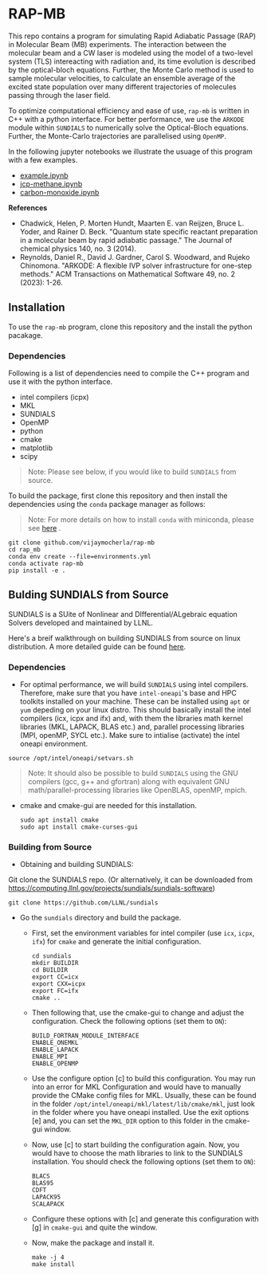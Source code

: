 # RAP-MB

This repo contains a program for simulating Rapid Adiabatic Passage (RAP) in Molecular Beam (MB) experiments. The interaction between the molecular beam and a CW laser is modeled using the model of a two-level system (TLS) intereacting with radiation and, its time evolution is described by the optical-bloch equations. Further, the Monte Carlo method is used to sample molecular velocities, to calculate an ensemble average of the excited state population over many different trajectories of molecules passing through the laser field.   

To optimize computational efficiency and ease of use, `rap-mb` is written in C++ with a python interface. For better performance, we use the `ARKODE` module within `SUNDIALS` to numerically solve the Optical-Bloch equations. Further, the Monte-Carlo trajectories are parallelised using `OpenMP`. 


In the following jupyter notebooks we illustrate the usuage of this program with a few examples.
- [example.ipynb](notebooks/example.ipynb)
- [jcp-methane.ipynb](notebooks/jcp-methane.ipynb)
- [carbon-monoxide.ipynb](notebooks/carbon-monoxide.ipynb)


**References**
- Chadwick, Helen, P. Morten Hundt, Maarten E. van Reijzen, Bruce L. Yoder, and Rainer D. Beck. "Quantum state specific reactant preparation in a molecular beam by rapid adiabatic passage." The Journal of chemical physics 140, no. 3 (2014).
- Reynolds, Daniel R., David J. Gardner, Carol S. Woodward, and Rujeko Chinomona. "ARKODE: A flexible IVP solver infrastructure for one-step methods." ACM Transactions on Mathematical Software 49, no. 2 (2023): 1-26.

## Installation
To use the `rap-mb` program, clone this repository and the install the python pacakage. 


### Dependencies
Following is a list of dependencies need to compile the C++ program and use it with the python interface.
- intel compilers (icpx)
- MKL
- SUNDIALS
- OpenMP
- python
- cmake
- matplotlib
- scipy

> Note: Please see below, if you would like to build `SUNDIALS` from source. 

To build the package, first clone this repository and then install the dependencies using the `conda` package manager as follows:

> Note: For more details on how to install `conda` with miniconda, please see [here](https://docs.anaconda.com/free/miniconda/miniconda-install/) .

```
git clone github.com/vijaymocherla/rap-mb
cd rap_mb
conda env create --file=environments.yml
conda activate rap-mb
pip install -e .
``` 

## Bulding SUNDIALS from Source

SUNDIALS is a SUite of Nonlinear and DIfferential/ALgebraic equation Solvers developed and maintained by LLNL. 

Here's a breif walkthrough on building SUNDIALS from source on linux distribution. A more detailed guide can be found [here](https://sundials.readthedocs.io/en/latest/sundials/Install_link.html#building-and-installing-with-cmake). 

### Dependencies

- For optimal performance, we will build `SUNDIALS` using intel compilers. Therefore, make sure that you have `intel-oneapi`'s base  and HPC toolkits installed on your machine. These can be installed using `apt` or `yum` depeding on your linux distro. This should basically install the intel compilers (icx, icpx and ifx) and, with them the libraries math kernel libraries (MKL, LAPACK, BLAS etc.) and, parallel processing libraries (MPI, openMP, SYCL etc.). Make sure to intialise (activate) the intel oneapi environment. 
```
source /opt/intel/oneapi/setvars.sh
```
> Note: It should also be possible to build `SUNDIALS` using the GNU compilers (gcc, g++ and gfortran) along with equivalent GNU math/parallel-processing libraries like OpenBLAS, openMP, mpich.

- cmake and cmake-gui are needed for this installation.
    ```
    sudo apt install cmake
    sudo apt install cmake-curses-gui
    ```
### Building from Source

- Obtaining and building SUNDIALS: 

Git clone the SUNDIALS repo. (Or alternatively, it can be downloaded from https://computing.llnl.gov/projects/sundials/sundials-software)

```
git clone https://github.com/LLNL/sundials
```
- Go the `sundials` directory and build the package. 
    - First, set the environment variables for intel compiler (use `icx`, `icpx`, `ifx`) for `cmake` and generate the initial configuration. 
        ```
        cd sundials
        mkdir BUILDIR
        cd BUILDIR
        export CC=icx
        export CXX=icpx
        export FC=ifx
        cmake ..
        ```
    - Then following that, use the cmake-gui to change and adjust the configuration. Check the following options (set them to `ON`): 
        ```
        BUILD_FORTRAN_MODULE_INTERFACE
        ENABLE_ONEMKL
        ENABLE_LAPACK
        ENABLE_MPI
        ENABLE_OPENMP
        ```
    - Use the configure option [c] to build this configuration. You may run into an error for MKL Configuration and would have to manually provide the CMake config files for MKL. Usually, these can be found in the folder `/opt/intel/oneapi/mkl/latest/lib/cmake/mkl`, just look in the folder where you have oneapi installed. Use the exit options [e] and, you can set the `MKL_DIR` option to this folder in the cmake-gui window.
    - Now, use [c] to start building the configuration again. Now, you would have to choose the math libraries to link to the SUNDIALS installation. You should check the following options (set them to `ON`):
        ```
        BLACS
        BLAS95
        CDFT
        LAPACK95
        SCALAPACK
        ``` 
    - Configure these options with [c] and generate this configuration with [g] in `cmake-gui` and quite the window.

    - Now, make the package and install it.
        ```
        make -j 4
        make install 
        ```

